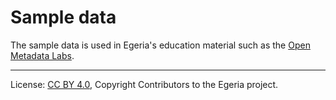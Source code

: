 <!-- SPDX-License-Identifier: CC-BY-4.0 -->
<!-- Copyright Contributors to the Egeria project. -->

# Sample data

The sample data is used in Egeria's education material such as the 
[Open Metadata Labs](https://egeria-project.org/education/open-metadata-labs/overview/).




----
License: [CC BY 4.0](https://creativecommons.org/licenses/by/4.0/),
Copyright Contributors to the Egeria project.